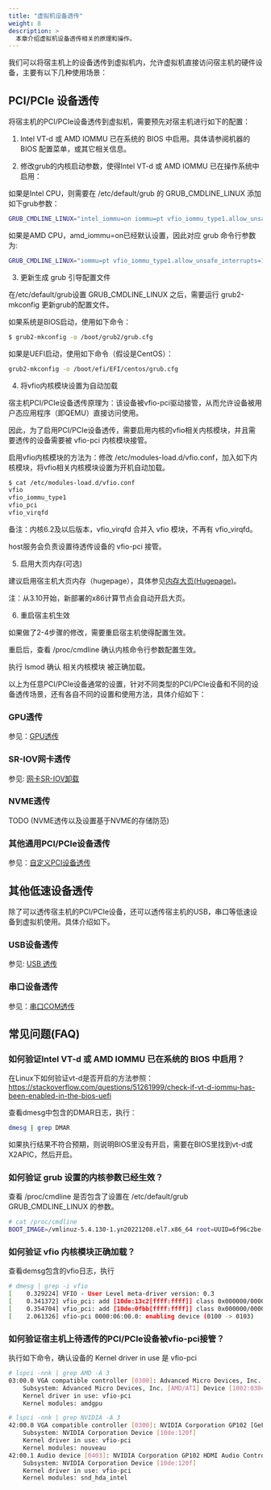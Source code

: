 ```yaml
---
title: "虚拟机设备透传"
weight: 8
description: >
  本章介绍虚拟机设备透传相关的原理和操作。
---
```


我们可以将宿主机上的设备透传到虚拟机内，允许虚拟机直接访问宿主机的硬件设备，主要有以下几种使用场景：

## PCI/PCIe 设备透传

将宿主机的PCI/PCIe设备透传到虚拟机，需要预先对宿主机进行如下的配置：

1. Intel VT-d 或 AMD IOMMU 已在系统的 BIOS 中启用。具体请参阅机器的 BIOS 配置菜单，或其它相关信息。

2. 修改grub的内核启动参数，使得Intel VT-d 或 AMD IOMMU 已在操作系统中启用：

如果是Intel CPU，则需要在 /etc/default/grub 的 GRUB_CMDLINE_LINUX 添加如下grub参数：
```bash
GRUB_CMDLINE_LINUX="intel_iommu=on iommu=pt vfio_iommu_type1.allow_unsafe_interrupts=1"
```

如果是AMD CPU，amd_iommu=on已经默认设置，因此对应 grub 命令行参数为:

```bash
GRUB_CMDLINE_LINUX="iommu=pt vfio_iommu_type1.allow_unsafe_interrupts=1"
```

3. 更新生成 grub 引导配置文件

在/etc/default/grub设置 GRUB_CMDLINE_LINUX 之后，需要运行 grub2-mkconfig 更新grub的配置文件。

如果系统是BIOS启动，使用如下命令：

```bash
$ grub2-mkconfig -o /boot/grub2/grub.cfg
```

如果是UEFI启动，使用如下命令（假设是CentOS）：

```bash
grub2-mkconfig -o /boot/efi/EFI/centos/grub.cfg
```

4. 将vfio内核模块设置为自动加载

宿主机PCI/PCIe设备透传原理为：该设备被vfio-pci驱动接管，从而允许设备被用户态应用程序（即QEMU）直接访问使用。

因此，为了启用PCI/PCIe设备透传，需要启用内核的vfio相关内核模块，并且需要透传的设备需要被 vfio-pci 内核模块接管。

启用vfio内核模块的方法为：修改 /etc/modules-load.d/vfio.conf，加入如下内核模块，将vfio相关内核模块设置为开机自动加载。

```bash
$ cat /etc/modules-load.d/vfio.conf
vfio
vfio_iommu_type1
vfio_pci
vfio_virqfd
```

备注：内核6.2及以后版本，vfio_virqfd 合并入 vfio 模块，不再有 vfio_virqfd。

host服务会负责设置待透传设备的 vfio-pci 接管。

5. 启用大页内存(可选)

建议启用宿主机大页内存（hugepage），具体参见[内存大页(Hugepage)](../hugepage)。

注：从3.10开始，新部署的x86计算节点会自动开启大页。

6. 重启宿主机生效

如果做了2-4步骤的修改，需要重启宿主机使得配置生效。

重启后，查看 /proc/cmdline 确认内核命令行参数配置生效。

执行 lsmod 确认 相关内核模块 被正确加载。

以上为任意PCI/PCIe设备通常的设置，针对不同类型的PCI/PCIe设备和不同的设备透传场景，还有各自不同的设置和使用方法，具体介绍如下：

### GPU透传

参见：[GPU透传](./gpu)

### SR-IOV网卡透传

参见: [网卡SR-IOV卸载](./sriov)

### NVME透传

TODO (NVME透传以及设置基于NVME的存储防范)

### 其他通用PCI/PCIe设备透传

参见：[自定义PCI设备透传](./custom-pci-devices)

## 其他低速设备透传

除了可以透传宿主机的PCI/PCIe设备，还可以透传宿主机的USB，串口等低速设备到虚拟机使用。具体介绍如下。

### USB设备透传

参见: [USB 透传](./usb-passthrough)

### 串口设备透传

参见：[串口COM透传](./com-passthrough)

## 常见问题(FAQ)

### 如何验证Intel VT-d 或 AMD IOMMU 已在系统的 BIOS 中启用？

在Linux下如何验证vt-d是否开启的方法参照：https://stackoverflow.com/questions/51261999/check-if-vt-d-iommu-has-been-enabled-in-the-bios-uefi

查看dmesg中包含的DMAR日志，执行：

```bash
dmesg | grep DMAR

```

如果执行结果不符合预期，则说明BIOS里没有开启，需要在BIOS里找到vt-d或X2APIC，然后开启。

### 如何验证 grub 设置的内核参数已经生效？

查看 /proc/cmdline 是否包含了设置在 /etc/default/grub GRUB_CMDLINE_LINUX 的参数。

```bash
# cat /proc/cmdline
BOOT_IMAGE=/vmlinuz-5.4.130-1.yn20221208.el7.x86_64 root=UUID=6f96c2be-434d-405e-9b46-ba8877f2a0a9 ro rhgb crashkernel=auto rdblacklist=nouveau hugepagesz=1G vfio_iommu_type1.allow_unsafe_interrupts=1 intel_iommu=on quiet iommu=pt nouveau.modeset=0 net.ifnames=0 default_hugepagesz=1G biosdevnames=0
```

### 如何验证 vfio 内核模块正确加载？

查看demsg包含的vfio日志，执行

```bash
# dmesg | grep -i vfio
[    0.329224] VFIO - User Level meta-driver version: 0.3
[    0.341372] vfio_pci: add [10de:13c2[ffff:ffff]] class 0x000000/00000000
[    0.354704] vfio_pci: add [10de:0fbb[ffff:ffff]] class 0x000000/00000000
[    2.061326] vfio-pci 0000:06:00.0: enabling device (0100 -> 0103)
```

### 如何验证宿主机上待透传的PCI/PCIe设备被vfio-pci接管？

执行如下命令，确认设备的 Kernel driver in use 是 vfio-pci

```bash
# lspci -nnk | grep AMD -A 3
03:00.0 VGA compatible controller [0300]: Advanced Micro Devices, Inc. [AMD/ATI] Tonga XT GL [FirePro S7150] [1002:6929]
	Subsystem: Advanced Micro Devices, Inc. [AMD/ATI] Device [1002:030c]
	Kernel driver in use: vfio-pci
	Kernel modules: amdgpu
```

```bash
# lspci -nnk | grep NVIDIA -A 3
42:00.0 VGA compatible controller [0300]: NVIDIA Corporation GP102 [GeForce GTX 1080 Ti] [10de:1b06] (rev a1)
	Subsystem: NVIDIA Corporation Device [10de:120f]
	Kernel driver in use: vfio-pci
	Kernel modules: nouveau
42:00.1 Audio device [0403]: NVIDIA Corporation GP102 HDMI Audio Controller [10de:10ef] (rev a1)
	Subsystem: NVIDIA Corporation Device [10de:120f]
	Kernel driver in use: vfio-pci
	Kernel modules: snd_hda_intel
```

